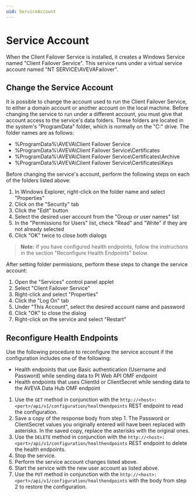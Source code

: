 ```yaml
---
uid: ServiceAccount
---
```


# Service Account
When the Client Failover Service is installed, it creates a Windows Service named "Client Failover Service".  This service runs under a virtual service account named "NT SERVICE\AVEVAFailover".

## Change the Service Account
It is possible to change the account used to run the Client Failover Service, to either a domain account or another account on the local machine.
Before changing the service to run under a different account, you must give that account access to the service's data folders.  These folders are located in the system's "ProgramData" folder, which is normally on the "C:" drive.  The folder names are as follows:

- %ProgramData%\AVEVA\Client Failover Service
- %ProgramData%\AVEVA\Client Failover Service\Certificates
- %ProgramData%\AVEVA\Client Failover Service\Certificates\Archive
- %ProgramData%\AVEVA\Client Failover Service\Certificates\Keys

Before changing the service's account, perform the following steps on each of the folders listed above:

1. In Windows Explorer, right-click on the folder name and select "Properties"
2. Click on the "Security" tab
3. Click the "Edit" button
4. Select the desired user account from the "Group or user names" list
5. In the "Permissions for Users" list, check "Read" and "Write" if they are not already selected
6. Click "OK" twice to close both dialogs

  > **Note:** If you have configured health endpoints, follow the instructions in the section "Reconfigure Health Endpoints" below.

After setting folder permissions, perform these steps to change the service account:
1. Open the "Services" control panel applet
2. Select "Client Failover Service"
3. Right-click and select "Properties"
4. Click the "Log On" tab
5. Under "This Account", select the desired account name and password
6. Click "OK" to close the dialog
7. Right-click on the service and select "Restart"

## Reconfigure Health Endpoints
Use the following procedure to reconfigure the service account if the configuration includes one of the following:
- Health endpoints that use Basic authentication (Username and Password) while sending data to PI Web API OMF endpoint
- Health endpoints that uses ClientId or ClientSecret while sending data to the AVEVA Data Hub OMF endpoint
 
1. Use the `GET` method in conjunction with the `http://<host>:<port>/api/v1/configuration/healthendpoints` REST endpoint to read the configuration.
2. Save a copy of the response body from step 1. The Password or ClientSecret values you originally entered will have been replaced with asterisks. In the saved copy, replace the asterisks with the original ones.
3. Use the `DELETE` method in conjunction with the `http://<host>:<port>/api/v1/configuration/healthendpoints` REST endpoint to delete the health endpoints.
4. Stop the service.
5. Perform the service account changes listed above.
6. Start the service with the new user account as listed above. 
7. Use the `PUT` method in conjunction with the `http://<host>:<port>/api/v1/configuration/healthendpoints` with the body from step 2 to restore the configuration.
